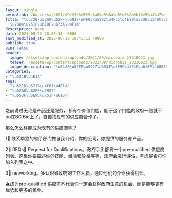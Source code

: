 ```yaml
---
layout: single
permalink: /business/2021/09/23/%e5%9c%a8%e5%8a%a0%e6%8b%bf%e5%a4%a7%ef%bc%8c%e5%a6%82%e4%bd%95%e4%ba%89%e5%8f%96%e5%92%8c%e6%94%bf%e5%ba%9c%e5%81%9a%e7%9a%84%e7%94%9f%e6%84%8f%e6%9c%ba%e4%bc%9a/
title: "\u5728\u52A0\u62FF\u5927\uFF0C\u5982\u4F55\u4E89\u53D6\u548C\u653F\u5E9C\u505A\
  \u7684\u751F\u610F\u673A\u4F1A"
description: None
date: 2021-09-23 20:09:34 -0000
last_modified_at: 2022-06-30 18:41:13 -0000
publish: true
pin: false
header:
  image: /assets/wp-content/uploads/2021/09/microbiz_20210923.jpg
  teaser: /assets/wp-content/uploads/2021/09/microbiz_20210923.jpg
  image_description: "\u52A0\u62FF\u5927\u653F\u5E9C\u751F\u610F\u600E\u4E48\u627E"
categories:
- "\u521B\u4E1A"
tags:
- "\u521D\u521B\u4F01\u4E1A"
- "\u52A0\u62FF\u5927"
- "\u653F\u5E9C\u751F\u610F"
---
```

之前说过无论是产品还是服务，都有个价值门槛，低于这个门槛的政府一般就不po在BC Bid上了，直接找现有的供应商合作了。

那么怎么样能成为现有的供应商呢？

1⃣️ 联系单独的省厅部门做自我介绍，你的公司，你提供的服务和产品。

2⃣️ RFQs： Request for Qualifications。政府手头都有一个pre-qualified 供应商列表。这里你要描述你的技能、经验和价格等等，政府会进行评估，考虑是否将你加入列表之中。

3⃣️ networking。多认识省政府的工作人员，通过他们的介绍获得机会。

⚠️成为pre-qualified 供应商不代表你一定会获得政府生意的机会，而是能够更有优势和更多的机会。
